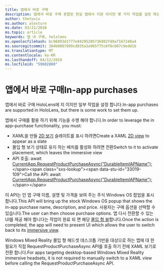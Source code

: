 ```yaml
---
title: 앱에서 바로 구매
description: 앱에서 바로 구매 혼합된 현실 앱에서 지원 되지만 몇 가지 작업을 설정 하는 합니다.
author: thetuvix
ms.author: alexturn
ms.date: 03/21/2018
ms.topic: article
keywords: 앱 내 구매, hololens
ms.openlocfilehash: bc96893d1777e94295285736982fd9a7167240a4
ms.sourcegitcommit: 384b0087899cd835a3a965f75c6f6c607c9edd1b
ms.translationtype: MT
ms.contentlocale: ko-KR
ms.lasthandoff: 04/12/2019
ms.locfileid: "59602880"
---
```

# <a name="in-app-purchases"></a><span data-ttu-id="33019-104">앱에서 바로 구매</span><span class="sxs-lookup"><span data-stu-id="33019-104">In-app purchases</span></span>

<span data-ttu-id="33019-105">앱에서 바로 구매 HoloLens에 지 이지만 일부 작업을 설정 합니다.</span><span class="sxs-lookup"><span data-stu-id="33019-105">In-app purchases are supported in HoloLens, but there is some work to set them up.</span></span>

<span data-ttu-id="33019-106">앱에서 구매를 활용 하기 위해 기능을 수행 해야 합니다.</span><span class="sxs-lookup"><span data-stu-id="33019-106">In order to leverage the in app-purchase functionality, you must:</span></span>
* <span data-ttu-id="33019-107">XAML을 만들 [2D 보기](app-views.md) 슬레이트를 표시 하려면</span><span class="sxs-lookup"><span data-stu-id="33019-107">Create a XAML [2D view](app-views.md) to appear as a slate</span></span>
* <span data-ttu-id="33019-108">몰입 형 보기 상태로 유지 하는 배치를 활성화 하려면 전환</span><span class="sxs-lookup"><span data-stu-id="33019-108">Switch to it to activate placement, which leaves the immersive view</span></span>
* <span data-ttu-id="33019-109">API 호출: await [CurrentApp.RequestProductPurchaseAsync("DurableItemIAPName");](https://docs.microsoft.com/uwp/api/windows.applicationmodel.store.currentapp#Windows_ApplicationModel_Store_CurrentApp_RequestProductPurchaseAsync_System_String_)</span><span class="sxs-lookup"><span data-stu-id="33019-109">Call the API: await [CurrentApp.RequestProductPurchaseAsync("DurableItemIAPName");](https://docs.microsoft.com/uwp/api/windows.applicationmodel.store.currentapp#Windows_ApplicationModel_Store_CurrentApp_RequestProductPurchaseAsync_System_String_)</span></span>

<span data-ttu-id="33019-110">이 API는 인 앱 구매 이름, 설명 및 가격을 보여 주는 주식 Windows OS 팝업을 표시 합니다.</span><span class="sxs-lookup"><span data-stu-id="33019-110">This API will bring up the stock Windows OS popup that shows the in-app purchase name, description, and price.</span></span> <span data-ttu-id="33019-111">사용자는 구매 옵션을 선택할 수 있습니다.</span><span class="sxs-lookup"><span data-stu-id="33019-111">The user can then choose purchase options.</span></span> <span data-ttu-id="33019-112">앱 다시 전환할 수 있는 UI를 제공 해야 합니다는 작업이 완료 되 면 해당 [몰입 형 뷰](app-views.md)합니다.</span><span class="sxs-lookup"><span data-stu-id="33019-112">Once the action is completed, the app will need to present UI which allows the user to switch back to its [immersive view](app-views.md).</span></span>

<span data-ttu-id="33019-113">Windows Mixed Reality 몰입 형 헤드셋 데스크톱 기반을 대상으로 하는 앱에 대 한 필요가 직접 RequestProductPurchaseAsync API를 호출 하기 전에 XAML 보기로 전환 합니다.</span><span class="sxs-lookup"><span data-stu-id="33019-113">For apps targeting desktop-based Windows Mixed Reality immersive headsets, it is not required to manually switch to a XAML view before calling the RequestProductPurchaseAsync API.</span></span>
